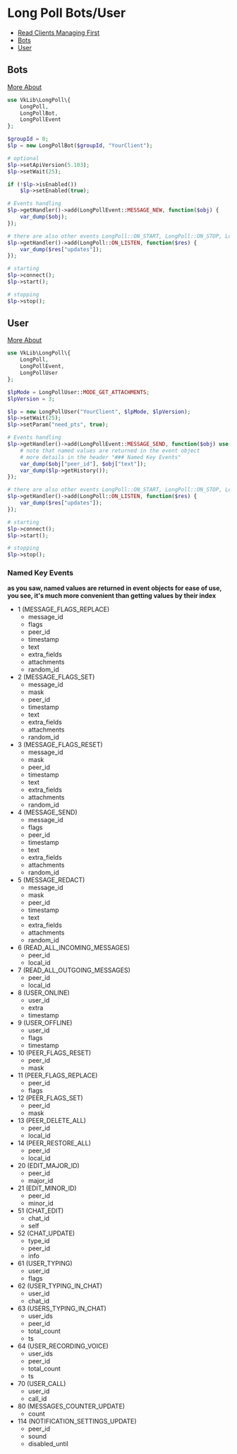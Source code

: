 # Long Poll Bots/User

  * [Read Clients Managing First](./Clients.md)
  * [Bots](##Bots)
  * [User](##User)

## Bots

[More About](https://vk.com/dev/bots_longpoll)

```php
use VkLib\LongPoll\{
    LongPoll,
    LongPollBot,
    LongPollEvent
};

$groupId = 0;
$lp = new LongPollBot($groupId, "YourClient");

# optional
$lp->setApiVersion(5.103);
$lp->setWait(25);

if (!$lp->isEnabled()) 
    $lp->setEnabled(true);

# Events handling
$lp->getHandler()->add(LongPollEvent::MESSAGE_NEW, function($obj) {
    var_dump($obj);
});

# there are also other events LongPoll::ON_START, LongPoll::ON_STOP, LongPoll::ON_FAILED
$lp->getHandler()->add(LongPoll::ON_LISTEN, function($res) {
    var_dump($res["updates"]);
});

# starting
$lp->connect();
$lp->start();

# stopping
$lp->stop();
```

## User

[More About](https://vk.com/dev/using_longpoll)

```php
use VkLib\LongPoll\{
    LongPoll,
    LongPollEvent,
    LongPollUser
};

$lpMode = LongPollUser::MODE_GET_ATTACHMENTS;
$lpVersion = 3;

$lp = new LongPollUser("YourClient", $lpMode, $lpVersion);
$lp->setWait(25);
$lp->setParam("need_pts", true);

# Events handling
$lp->getHandler()->add(LongPollEvent::MESSAGE_SEND, function($obj) use($lp) {
    # note that named values are returned in the event object
    # more details in the header "### Named Key Events"
    var_dump($obj["peer_id"], $obj["text"]);
    var_dump($lp->getHistory());
});

# there are also other events LongPoll::ON_START, LongPoll::ON_STOP, LongPoll::ON_FAILED
$lp->getHandler()->add(LongPoll::ON_LISTEN, function($res) {
    var_dump($res["updates"]);
});

# starting
$lp->connect();
$lp->start();

# stopping
$lp->stop();
```

### Named Key Events
**as you saw, named values are returned in event objects for ease of use, you see, it's much more convenient than getting values by their index**

  * 1 (MESSAGE_FLAGS_REPLACE) 
    * message_id
    * flags
    * peer_id
    * timestamp
    * text
    * extra_fields
    * attachments
    * random_id
  * 2 (MESSAGE_FLAGS_SET)
    * message_id
    * mask
    * peer_id
    * timestamp
    * text
    * extra_fields
    * attachments
    * random_id
  * 3 (MESSAGE_FLAGS_RESET)
    * message_id
    * mask
    * peer_id
    * timestamp
    * text
    * extra_fields
    * attachments
    * random_id
  * 4 (MESSAGE_SEND)
    * message_id
    * flags
    * peer_id
    * timestamp
    * text
    * extra_fields
    * attachments
    * random_id
  * 5 (MESSAGE_REDACT)
    * message_id
    * mask
    * peer_id
    * timestamp
    * text
    * extra_fields
    * attachments
    * random_id
  * 6 (READ_ALL_INCOMING_MESSAGES)
    * peer_id
    * local_id
  * 7 (READ_ALL_OUTGOING_MESSAGES)
    * peer_id
    * local_id
  * 8 (USER_ONLINE)
    * user_id
    * extra
    * timestamp
  * 9 (USER_OFFLINE)
    * user_id
    * flags
    * timestamp
  * 10 (PEER_FLAGS_RESET) 
    * peer_id
    * mask
  * 11 (PEER_FLAGS_REPLACE)
    * peer_id
    * flags
  * 12 (PEER_FLAGS_SET)
    * peer_id
    * mask
  * 13 (PEER_DELETE_ALL)
    * peer_id
    * local_id
  * 14 (PEER_RESTORE_ALL)
    * peer_id
    * local_id
  * 20 (EDIT_MAJOR_ID)
    * peer_id
    * major_id
  * 21 (EDIT_MINOR_ID)
    * peer_id
    * minor_id
  * 51 (CHAT_EDIT)
    * chat_id
    * self
  * 52 (CHAT_UPDATE)
    * type_id
    * peer_id
    * info
  * 61 (USER_TYPING) 
    * user_id
    * flags
  * 62 (USER_TYPING_IN_CHAT)
    * user_id
    * chat_id
  * 63 (USERS_TYPING_IN_CHAT)
    * user_ids
    * peer_id
    * total_count
    * ts
  * 64 (USER_RECORDING_VOICE)
    * user_ids
    * peer_id
    * total_count
    * ts
  * 70 (USER_CALL)
    * user_id
    * call_id
  * 80 (MESSAGES_COUNTER_UPDATE)
    * count
  * 114 (NOTIFICATION_SETTINGS_UPDATE)
    * peer_id
    * sound
    * disabled_until